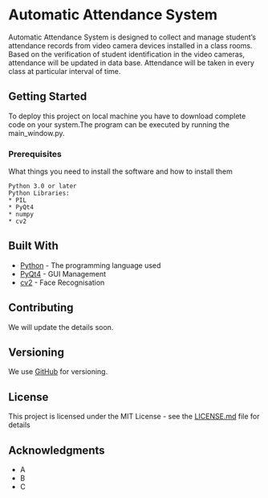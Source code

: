 # Automatic Attendance System
 
 Automatic Attendance System is designed to collect and manage student’s attendance records from video camera devices installed in a class rooms. Based on the verification of student identification in the video cameras, attendance will be updated in data base. Attendance will be taken in every class at particular interval of time.
 
 ## Getting Started
 
 To deploy this project on local machine you have to download complete code on your system.The program can be executed by running the main_window.py.
 
 ### Prerequisites
 
 What things you need to install the software and how to install them
 
 ```
 Python 3.0 or later
 Python Libraries:
 * PIL
 * PyQt4
 * numpy
 * cv2
 ```
 
 ## Built With
 
 * [Python](https://www.python.org/) - The programming language used
 * [PyQt4](https://pypi.python.org/pypi/PyQt4) - GUI Management
 * [cv2](https://docs.opencv.org/3.0-beta/doc/py_tutorials/py_gui/py_image_display/py_image_display.html) - Face Recognisation
 
 ## Contributing
 
 We will update the details soon.
 
 ## Versioning
 
 We use [GitHub](http://github.com/) for versioning. 
 
 ## License
 
 This project is licensed under the MIT License - see the [LICENSE.md](LICENSE.md) file for details
 
 ## Acknowledgments
 
 * A
 * B
 * C

